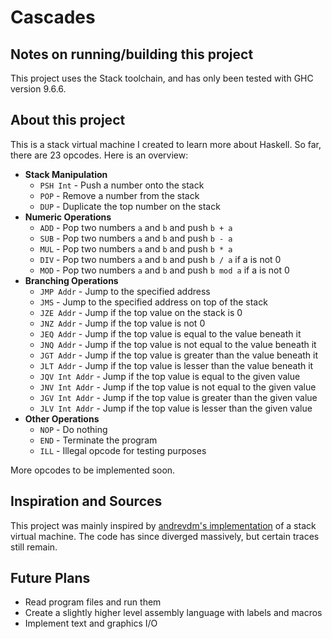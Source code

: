 # Cascades

## Notes on running/building this project
This project uses the Stack toolchain, and has only been tested with GHC 
version 9.6.6.

## About this project
This is a stack virtual machine I created to learn more about Haskell.
So far, there are 23 opcodes. Here is an overview:

- **Stack Manipulation**
  - `PSH Int` - Push a number onto the stack
  - `POP` - Remove a number from the stack
  - `DUP` - Duplicate the top number on the stack
- **Numeric Operations**
  - `ADD` - Pop two numbers `a` and `b` and push `b + a`
  - `SUB` - Pop two numbers `a` and `b` and push `b - a`
  - `MUL` - Pop two numbers `a` and `b` and push `b * a`
  - `DIV` - Pop two numbers `a` and `b` and push `b / a` if a is not 0
  - `MOD` - Pop two numbers `a` and `b` and push `b mod a` if a is not 0
- **Branching Operations**
  - `JMP Addr` - Jump to the specified address
  - `JMS` - Jump to the specified address on top of the stack
  - `JZE Addr` - Jump if the top value on the stack is 0
  - `JNZ Addr` - Jump if the top value is not 0
  - `JEQ Addr` - Jump if the top value is equal to the value beneath it
  - `JNQ Addr` - Jump if the top value is not equal to the value beneath it
  - `JGT Addr` - Jump if the top value is greater than the value beneath it
  - `JLT Addr` - Jump if the top value is lesser than the value beneath it
  - `JQV Int Addr` - Jump if the top value is equal to the given value
  - `JNV Int Addr` - Jump if the top value is not equal to the given value
  - `JGV Int Addr` - Jump if the top value is greater than the given value
  - `JLV Int Addr` - Jump if the top value is lesser than the given value
- **Other Operations**
  - `NOP` - Do nothing
  - `END` - Terminate the program
  - `ILL` - Illegal opcode for testing purposes

More opcodes to be implemented soon.

## Inspiration and Sources
This project was mainly inspired by [andrevdm's implementation] of a stack 
virtual machine. The code has since diverged massively, but certain traces
still remain.

## Future Plans
- Read program files and run them
- Create a slightly higher level assembly language with labels and macros
- Implement text and graphics I/O

[andrevdm's implementation]: https://github.com/andrevdm/SimpleHaskellStackVM

